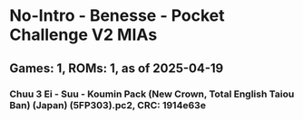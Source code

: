 # No-Intro - Benesse - Pocket Challenge V2 MIAs
## Games: 1, ROMs: 1, as of 2025-04-19

### Chuu 3 Ei - Suu - Koumin Pack (New Crown, Total English Taiou Ban) (Japan) (5FP303).pc2, CRC: 1914e63e
